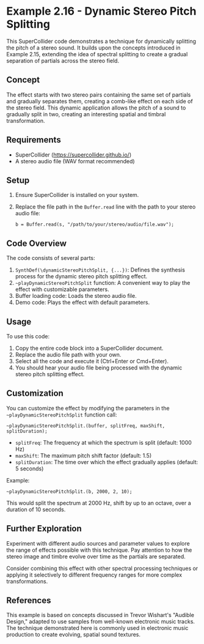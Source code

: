 # Example 2.16 - Dynamic Stereo Pitch Splitting

This SuperCollider code demonstrates a technique for dynamically splitting the pitch of a stereo sound. It builds upon the concepts introduced in Example 2.15, extending the idea of spectral splitting to create a gradual separation of partials across the stereo field.

## Concept

The effect starts with two stereo pairs containing the same set of partials and gradually separates them, creating a comb-like effect on each side of the stereo field. This dynamic application allows the pitch of a sound to gradually split in two, creating an interesting spatial and timbral transformation.

## Requirements

- SuperCollider (https://supercollider.github.io/)
- A stereo audio file (WAV format recommended)

## Setup

1. Ensure SuperCollider is installed on your system.
2. Replace the file path in the `Buffer.read` line with the path to your stereo audio file:

   ```supercollider
   b = Buffer.read(s, "/path/to/your/stereo/audio/file.wav");
   ```

## Code Overview

The code consists of several parts:

1. `SynthDef(\dynamicStereoPitchSplit, {...})`: Defines the synthesis process for the dynamic stereo pitch splitting effect.
2. `~playDynamicStereoPitchSplit` function: A convenient way to play the effect with customizable parameters.
3. Buffer loading code: Loads the stereo audio file.
4. Demo code: Plays the effect with default parameters.

## Usage

To use this code:

1. Copy the entire code block into a SuperCollider document.
2. Replace the audio file path with your own.
3. Select all the code and execute it (Ctrl+Enter or Cmd+Enter).
4. You should hear your audio file being processed with the dynamic stereo pitch splitting effect.

## Customization

You can customize the effect by modifying the parameters in the `~playDynamicStereoPitchSplit` function call:

```supercollider
~playDynamicStereoPitchSplit.(buffer, splitFreq, maxShift, splitDuration);
```

- `splitFreq`: The frequency at which the spectrum is split (default: 1000 Hz)
- `maxShift`: The maximum pitch shift factor (default: 1.5)
- `splitDuration`: The time over which the effect gradually applies (default: 5 seconds)

Example:
```supercollider
~playDynamicStereoPitchSplit.(b, 2000, 2, 10);
```
This would split the spectrum at 2000 Hz, shift by up to an octave, over a duration of 10 seconds.

## Further Exploration

Experiment with different audio sources and parameter values to explore the range of effects possible with this technique. Pay attention to how the stereo image and timbre evolve over time as the partials are separated.

Consider combining this effect with other spectral processing techniques or applying it selectively to different frequency ranges for more complex transformations.

## References

This example is based on concepts discussed in Trevor Wishart's "Audible Design," adapted to use samples from well-known electronic music tracks. The technique demonstrated here is commonly used in electronic music production to create evolving, spatial sound textures.
